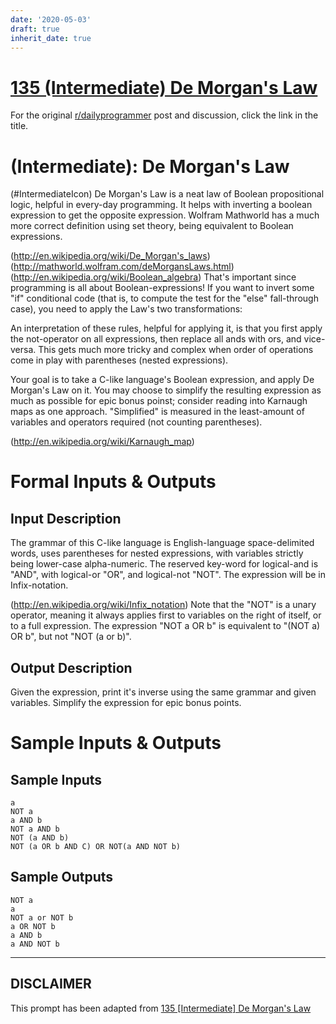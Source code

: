 ```yaml
---
date: '2020-05-03'
draft: true
inherit_date: true
---
```


# [135 (Intermediate) De Morgan's Law](https://www.reddit.com/r/dailyprogrammer/comments/1qira9/111213_challenge_135_intermediate_de_morgans_law/)

For the original [r/dailyprogrammer](https://www.reddit.com/r/dailyprogrammer/) post and discussion, click the link in the title.

#  (Intermediate): De Morgan's Law
(#IntermediateIcon)
De Morgan's Law is a neat law of Boolean propositional logic, helpful in every-day programming. It helps with inverting a boolean expression to get the opposite expression. Wolfram Mathworld has a much more correct definition using set theory, being equivalent to Boolean expressions.

(http://en.wikipedia.org/wiki/De_Morgan's_laws)
(http://mathworld.wolfram.com/deMorgansLaws.html)
(http://en.wikipedia.org/wiki/Boolean_algebra)
That's important since programming is all about Boolean-expressions! If you want to invert some "if" conditional code (that is, to compute the test for the "else" fall-through case), you need to apply the Law's two transformations:

An interpretation of these rules, helpful for applying it, is that you first apply the not-operator on all expressions, then replace all ands with ors, and vice-versa. This gets much more tricky and complex when order of operations come in play with parentheses (nested expressions).

Your goal is to take a C-like language's Boolean expression, and apply De Morgan's Law on it. You may choose to simplify the resulting expression as much as possible for epic bonus poinst; consider reading into Karnaugh maps as one approach. "Simplified" is measured in the least-amount of variables and operators required (not counting parentheses).

(http://en.wikipedia.org/wiki/Karnaugh_map)
# Formal Inputs & Outputs
## Input Description
The grammar of this C-like language is English-language space-delimited words, uses parentheses for nested expressions, with variables strictly being lower-case alpha-numeric. The reserved key-word for logical-and is "AND", with logical-or "OR", and logical-not "NOT". The expression will be in Infix-notation.

(http://en.wikipedia.org/wiki/Infix_notation)
Note that the "NOT" is a unary operator, meaning it always applies first to variables on the right of itself, or to a full expression. The expression "NOT a OR b" is equivalent to "(NOT a) OR b", but not "NOT (a or b)".

## Output Description
Given the expression, print it's inverse using the same grammar and given variables. Simplify the expression for epic bonus points.

# Sample Inputs & Outputs
## Sample Inputs

```
a
NOT a
a AND b 
NOT a AND b 
NOT (a AND b)
NOT (a OR b AND C) OR NOT(a AND NOT b)
```
## Sample Outputs

```
NOT a
a
NOT a or NOT b 
a OR NOT b 
a AND b
a AND NOT b
```

----
## **DISCLAIMER**
This prompt has been adapted from [135 [Intermediate] De Morgan's Law](https://www.reddit.com/r/dailyprogrammer/comments/1qira9/111213_challenge_135_intermediate_de_morgans_law/
)
